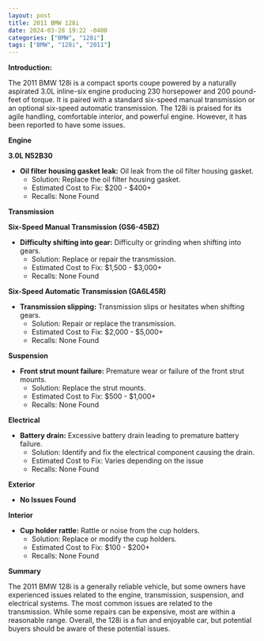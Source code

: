 ```yaml
---
layout: post
title: 2011 BMW 128i
date: 2024-03-28 19:22 -0400
categories: ["BMW", "128i"]
tags: ["BMW", "128i", "2011"]
---
```

**Introduction:**

The 2011 BMW 128i is a compact sports coupe powered by a naturally aspirated 3.0L inline-six engine producing 230 horsepower and 200 pound-feet of torque. It is paired with a standard six-speed manual transmission or an optional six-speed automatic transmission. The 128i is praised for its agile handling, comfortable interior, and powerful engine. However, it has been reported to have some issues.

**Engine**

**3.0L N52B30**

- **Oil filter housing gasket leak:** Oil leak from the oil filter housing gasket.
  - Solution: Replace the oil filter housing gasket.
  - Estimated Cost to Fix: $200 - $400+
  - Recalls: None Found

**Transmission**

**Six-Speed Manual Transmission (GS6-45BZ)**

- **Difficulty shifting into gear:** Difficulty or grinding when shifting into gears.
  - Solution: Replace or repair the transmission.
  - Estimated Cost to Fix: $1,500 - $3,000+
  - Recalls: None Found

**Six-Speed Automatic Transmission (GA6L45R)**

- **Transmission slipping:** Transmission slips or hesitates when shifting gears.
  - Solution: Repair or replace the transmission.
  - Estimated Cost to Fix: $2,000 - $5,000+
  - Recalls: None Found

**Suspension**

- **Front strut mount failure:** Premature wear or failure of the front strut mounts.
  - Solution: Replace the strut mounts.
  - Estimated Cost to Fix: $500 - $1,000+
  - Recalls: None Found

**Electrical**

- **Battery drain:** Excessive battery drain leading to premature battery failure.
  - Solution: Identify and fix the electrical component causing the drain.
  - Estimated Cost to Fix: Varies depending on the issue
  - Recalls: None Found

**Exterior**

- **No Issues Found**

**Interior**

- **Cup holder rattle:** Rattle or noise from the cup holders.
  - Solution: Replace or modify the cup holders.
  - Estimated Cost to Fix: $100 - $200+
  - Recalls: None Found

**Summary**

The 2011 BMW 128i is a generally reliable vehicle, but some owners have experienced issues related to the engine, transmission, suspension, and electrical systems. The most common issues are related to the transmission. While some repairs can be expensive, most are within a reasonable range. Overall, the 128i is a fun and enjoyable car, but potential buyers should be aware of these potential issues.
